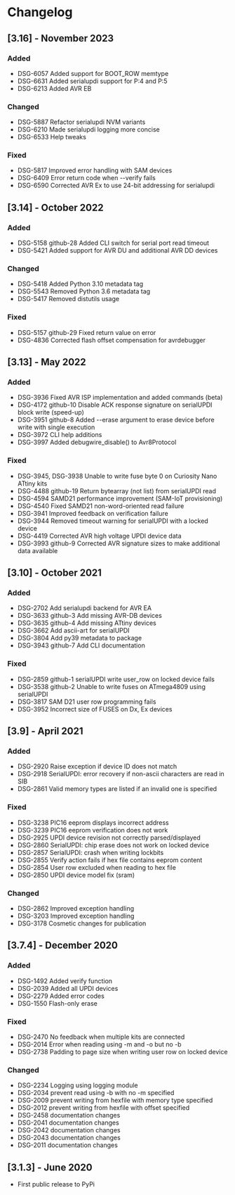 # Changelog

## [3.16] - November 2023

### Added
- DSG-6057 Added support for BOOT_ROW memtype
- DSG-6631 Added serialupdi support for P:4 and P:5
- DSG-6213 Added AVR EB

### Changed
- DSG-5887 Refactor serialupdi NVM variants
- DSG-6210 Made serialupdi logging more concise
- DSG-6533 Help tweaks

### Fixed
- DSG-5817 Improved error handling with SAM devices
- DSG-6409 Error return code when --verify fails
- DSG-6590 Corrected AVR Ex to use 24-bit addressing for serialupdi

## [3.14] - October 2022

### Added
- DSG-5158 github-28 Added CLI switch for serial port read timeout
- DSG-5421 Added support for AVR DU and additional AVR DD devices

### Changed
- DSG-5418 Added Python 3.10 metadata tag
- DSG-5543 Removed Python 3.6 metadata tag
- DSG-5417 Removed distutils usage

### Fixed
- DSG-5157 github-29 Fixed return value on error
- DSG-4836 Corrected flash offset compensation for avrdebugger

## [3.13] - May 2022

### Added
- DSG-3936 Fixed AVR ISP implementation and added commands (beta)
- DSG-4172 github-10 Disable ACK response signature on serialUPDI block write (speed-up)
- DSG-3951 github-8 Added --erase argument to erase device before write with single execution
- DSG-3972 CLI help additions
- DSG-3997 Added debugwire_disable() to Avr8Protocol

### Fixed
- DSG-3945, DSG-3938 Unable to write fuse byte 0 on Curiosity Nano ATtiny kits
- DSG-4488 github-19 Return bytearray (not list) from serialUPDI read
- DSG-4594 SAMD21 performance improvement (SAM-IoT provisioning)
- DSG-4540 Fixed SAMD21 non-word-oriented read failure
- DSG-3941 Improved feedback on verification failure
- DSG-3944 Removed timeout warning for serialUPDI with a locked device
- DSG-4419 Corrected AVR high voltage UPDI device data
- DSG-3993 github-9 Corrected AVR signature sizes to make additional data available

## [3.10] - October 2021

### Added
- DSG-2702 Add serialupdi backend for AVR EA
- DSG-3633 github-3 Add missing AVR-DB devices
- DSG-3635 github-4 Add missing ATtiny devices
- DSG-3662 Add ascii-art for serialUPDI
- DSG-3804 Add py39 metadata to package
- DSG-3943 github-7 Add CLI documentation

### Fixed
- DSG-2859 github-1 serialUPDI write user_row on locked device fails
- DSG-3538 github-2 Unable to write fuses on ATmega4809 using serialUPDI
- DSG-3817 SAM D21 user row programming fails
- DSG-3952 Incorrect size of FUSES on Dx, Ex devices

## [3.9] - April 2021

### Added
- DSG-2920 Raise exception if device ID does not match
- DSG-2918 SerialUPDI: error recovery if non-ascii characters are read in SIB
- DSG-2861 Valid memory types are listed if an invalid one is specified

### Fixed
- DSG-3238 PIC16 eeprom displays incorrect address
- DSG-3239 PIC16 eeprom verification does not work
- DSG-2925 UPDI device revision not correctly parsed/displayed
- DSG-2860 SerialUPDI: chip erase does not work on locked device
- DSG-2857 SerialUPDI: crash when writing lockbits
- DSG-2855 Verify action fails if hex file contains eeprom content
- DSG-2854 User row excluded when reading to hex file
- DSG-2850 UPDI device model fix (sram)

### Changed
- DSG-2862 Improved exception handling
- DSG-3203 Improved exception handling
- DSG-3178 Cosmetic changes for publication

## [3.7.4] - December 2020

### Added
- DSG-1492 Added verify function
- DSG-2039 Added all UPDI devices
- DSG-2279 Added error codes
- DSG-1550 Flash-only erase

### Fixed
- DSG-2470 No feedback when multiple kits are connected
- DSG-2014 Error when reading using -m and -o but no -b
- DSG-2738 Padding to page size when writing user row on locked device

### Changed
- DSG-2234 Logging using logging module
- DSG-2034 prevent read using -b with no -m specified
- DSG-2009 prevent writing from hexfile with memory type specified
- DSG-2012 prevent writing from hexfile with offset specified
- DSG-2458 documentation changes
- DSG-2041 documentation changes
- DSG-2042 documentation changes
- DSG-2043 documentation changes
- DSG-2011 documentation changes

## [3.1.3] - June 2020
- First public release to PyPi
